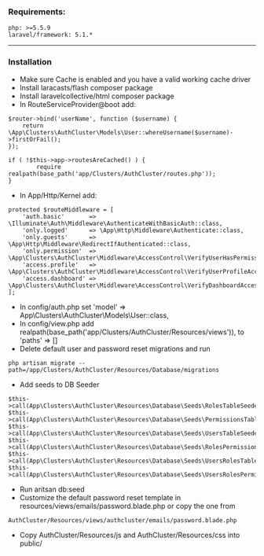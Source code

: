 ### Requirements:
```
php: >=5.5.9
laravel/framework: 5.1.*
```

___

### Installation


- Make sure Cache is enabled and you have a valid working cache driver
- Install laracasts/flash composer package
- Install laravelcollective/html composer package
- In RouteServiceProvider@boot add:
```
$router->bind('userName', function ($username) {
    return \App\Clusters\AuthCluster\Models\User::whereUsername($username)->firstOrFail();
});

if ( !$this->app->routesAreCached() ) {
        require realpath(base_path('app/Clusters/AuthCluster/routes.php'));
}
```
- In App/Http/Kernel add:
```
protected $routeMiddleware = [
    'auth.basic'       => \Illuminate\Auth\Middleware\AuthenticateWithBasicAuth::class,
    'only.logged'      => \App\Http\Middleware\Authenticate::class,
    'only.guests'      => \App\Http\Middleware\RedirectIfAuthenticated::class,
    'only.permission'  => \App\Clusters\AuthCluster\Middleware\AccessControl\VerifyUserHasPermission::class,
    'access.profile'   => \App\Clusters\AuthCluster\Middleware\AccessControl\VerifyUserProfileAccess::class,
    'access.dashboard' => \App\Clusters\AuthCluster\Middleware\AccessControl\VerifyDashboardAccess::class,
];
```

- In config/auth.php set 'model' => App\Clusters\AuthCluster\Models\User::class,
- In config/view.php add realpath(base_path('app/Clusters/AuthCluster/Resources/views')), to 'paths' => []
- Delete default user and password reset migrations and run 
```
php artisan migrate --path=/app/Clusters/AuthCluster/Resources/Database/migrations
```

- Add seeds to DB Seeder
```
$this->call(App\Clusters\AuthCluster\Resources\Database\Seeds\RolesTableSeeder::class);
$this->call(App\Clusters\AuthCluster\Resources\Database\Seeds\PermissionsTableSeeder::class);
$this->call(App\Clusters\AuthCluster\Resources\Database\Seeds\UsersTableSeeder::class);
$this->call(App\Clusters\AuthCluster\Resources\Database\Seeds\RolesPermissionsTableSeeder::class);
$this->call(App\Clusters\AuthCluster\Resources\Database\Seeds\UsersRolesTableSeeder::class);
$this->call(App\Clusters\AuthCluster\Resources\Database\Seeds\UsersRolesPermissionsTableSeeder::class);
```

- Run aritsan db:seed
- Customize the default password reset template in resources/views/emails/password.blade.php or copy the one from 
```
AuthCluster/Resources/views/authcluster/emails/password.blade.php
```
- Copy AuthCluster/Resources/js and AuthCluster/Resources/css into public/
